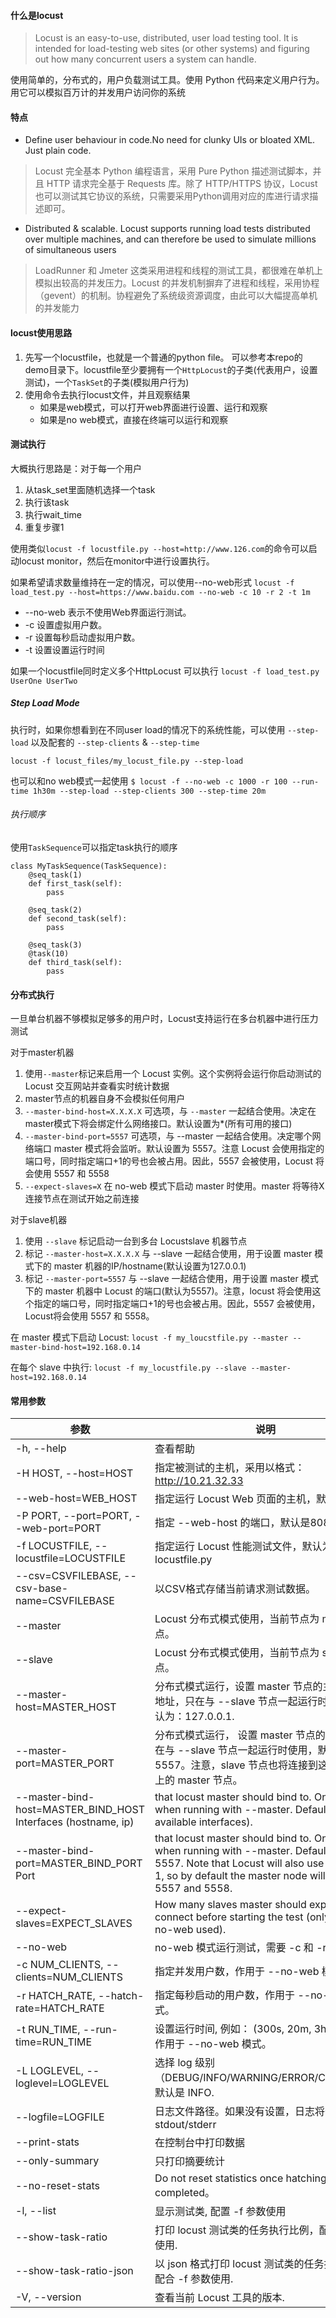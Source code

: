 #### 什么是locust
> Locust is an easy-to-use, distributed, user load testing tool. It is intended for load-testing web sites (or other systems) and figuring out how many concurrent users a system can handle.

使用简单的，分布式的，用户负载测试工具。使用 Python 代码来定义用户行为。用它可以模拟百万计的并发用户访问你的系统

#### 特点
* Define user behaviour in code.No need for clunky UIs or bloated XML. Just plain code. 
> Locust 完全基本 Python 编程语言，采用 Pure Python 描述测试脚本，并且 HTTP 请求完全基于 Requests 库。除了 HTTP/HTTPS 协议，Locust 也可以测试其它协议的系统，只需要采用Python调用对应的库进行请求描述即可。
* Distributed & scalable. Locust supports running load tests distributed over multiple machines, and can therefore be used to simulate millions of simultaneous users
> LoadRunner 和 Jmeter 这类采用进程和线程的测试工具，都很难在单机上模拟出较高的并发压力。Locust 的并发机制摒弃了进程和线程，采用协程（gevent）的机制。协程避免了系统级资源调度，由此可以大幅提高单机的并发能力

#### locust使用思路
1. 先写一个locustfile，也就是一个普通的python file。 可以参考本repo的demo目录下。locustfile至少要拥有一个`HttpLocust`的子类(代表用户，设置测试)，一个`TaskSet`的子类(模拟用户行为)
2. 使用命令去执行locust文件，并且观察结果
    * 如果是web模式，可以打开web界面进行设置、运行和观察
    * 如果是no web模式，直接在终端可以运行和观察

#### 测试执行

大概执行思路是：对于每一个用户
1. 从task_set里面随机选择一个task
2. 执行该task
3. 执行wait_time
4. 重复步骤1

使用类似`locust -f locustfile.py --host=http://www.126.com`的命令可以启动locust monitor，然后在monitor中进行设置执行。

如果希望请求数量维持在一定的情况，可以使用--no-web形式 `locust -f load_test.py --host=https://www.baidu.com --no-web -c 10 -r 2 -t 1m`
* --no-web 表示不使用Web界面运行测试。
* -c 设置虚拟用户数。
* -r 设置每秒启动虚拟用户数。
* -t 设置设置运行时间

如果一个locustfile同时定义多个HttpLocust 可以执行  `locust -f load_test.py UserOne UserTwo`

##### Step Load Mode
执行时，如果你想看到在不同user load的情况下的系统性能，可以使用 `--step-load` 以及配套的 `--step-clients` & `--step-time`

`locust -f locust_files/my_locust_file.py --step-load`

也可以和no web模式一起使用
`$ locust -f --no-web -c 1000 -r 100 --run-time 1h30m --step-load --step-clients 300 --step-time 20m`


###### 执行顺序
使用`TaskSequence`可以指定task执行的顺序

```
class MyTaskSequence(TaskSequence):
    @seq_task(1)
    def first_task(self):
        pass

    @seq_task(2)
    def second_task(self):
        pass

    @seq_task(3)
    @task(10)
    def third_task(self):
        pass
```

#### 分布式执行

一旦单台机器不够模拟足够多的用户时，Locust支持运行在多台机器中进行压力测试

对于master机器
1. 使用`--master`标记来启用一个 Locust 实例。这个实例将会运行你启动测试的 Locust 交互网站并查看实时统计数据
2. master节点的机器自身不会模拟任何用户
3. `--master-bind-host=X.X.X.X`  可选项，与 `--master` 一起结合使用。决定在master模式下将会绑定什么网络接口。默认设置为*(所有可用的接口)
4. `--master-bind-port=5557` 可选项，与 --master 一起结合使用。决定哪个网络端口 master 模式将会监听。默认设置为 5557。注意 Locust 会使用指定的端口号，同时指定端口+1的号也会被占用。因此，5557 会被使用，Locust 将会使用 5557 和 5558
5. `--expect-slaves=X`  在 no-web 模式下启动 master 时使用。master 将等待X连接节点在测试开始之前连接


对于slave机器
1. 使用 `--slave` 标记启动一台到多台 Locustslave 机器节点
2. 标记 `--master-host=X.X.X.X`   与 --slave 一起结合使用，用于设置 master 模式下的 master 机器的IP/hostname(默认设置为127.0.0.1)
3. 标记 `--master-port=5557` 与 --slave 一起结合使用，用于设置 master 模式下的 master 机器中 Locust 的端口(默认为5557)。注意，locust 将会使用这个指定的端口号，同时指定端口+1的号也会被占用。因此，5557 会被使用，Locust将会使用 5557 和 5558。


在 master 模式下启动 Locust: `locust -f my_loucstfile.py --master --master-bind-host=192.168.0.14`

在每个 slave 中执行: `locust -f my_locustfile.py --slave --master-host=192.168.0.14`


#### 常用参数

参数 | 	说明
------------ | -------------
-h, --help	| 查看帮助
-H HOST, --host=HOST	| 指定被测试的主机，采用以格式：http://10.21.32.33
--web-host=WEB_HOST	| 指定运行 Locust Web 页面的主机，默认为空 ''。
-P PORT, --port=PORT, --web-port=PORT	| 指定 --web-host 的端口，默认是8089
-f LOCUSTFILE, --locustfile=LOCUSTFILE	| 指定运行 Locust 性能测试文件，默认为: locustfile.py
--csv=CSVFILEBASE, --csv-base-name=CSVFILEBASE	| 以CSV格式存储当前请求测试数据。
--master	| Locust 分布式模式使用，当前节点为 master 节点。
--slave	| Locust 分布式模式使用，当前节点为 slave 节点。
--master-host=MASTER_HOST	| 分布式模式运行，设置 master 节点的主机或 IP 地址，只在与 --slave 节点一起运行时使用，默认为：127.0.0.1.
--master-port=MASTER_PORT	| 分布式模式运行， 设置 master 节点的端口号，只在与 --slave 节点一起运行时使用，默认为：5557。注意，slave 节点也将连接到这个端口+1 上的 master 节点。
--master-bind-host=MASTER_BIND_HOST	Interfaces (hostname, ip)  | that locust master should bind to. Only used when running with --master. Defaults to * (all available interfaces).
--master-bind-port=MASTER_BIND_PORT	Port | that locust master should bind to. Only used when running with --master. Defaults to 5557. Note that Locust will also use this port + 1, so by default the master node will bind to 5557 and 5558.
--expect-slaves=EXPECT_SLAVES	| How many slaves master should expect to connect before starting the test (only when --no-web used).
--no-web	| no-web 模式运行测试，需要 -c 和 -r 配合使用.
-c NUM_CLIENTS, --clients=NUM_CLIENTS	| 指定并发用户数，作用于 --no-web 模式。
-r HATCH_RATE, --hatch-rate=HATCH_RATE	| 指定每秒启动的用户数，作用于 --no-web 模式。
-t RUN_TIME, --run-time=RUN_TIME	| 设置运行时间, 例如： (300s, 20m, 3h, 1h30m). 作用于 --no-web 模式。
-L LOGLEVEL, --loglevel=LOGLEVEL	| 选择 log 级别（DEBUG/INFO/WARNING/ERROR/CRITICAL）. 默认是 INFO.
--logfile=LOGFILE	| 日志文件路径。如果没有设置，日志将去 stdout/stderr
--print-stats	| 在控制台中打印数据
--only-summary	| 只打印摘要统计
--no-reset-stats	| Do not reset statistics once hatching has been completed。
-l, --list	| 显示测试类, 配置 -f 参数使用
--show-task-ratio	| 打印 locust 测试类的任务执行比例，配合 -f 参数使用.
--show-task-ratio-json	 |以 json 格式打印 locust 测试类的任务执行比例，配合 -f 参数使用.
-V, --version	| 查看当前 Locust 工具的版本.